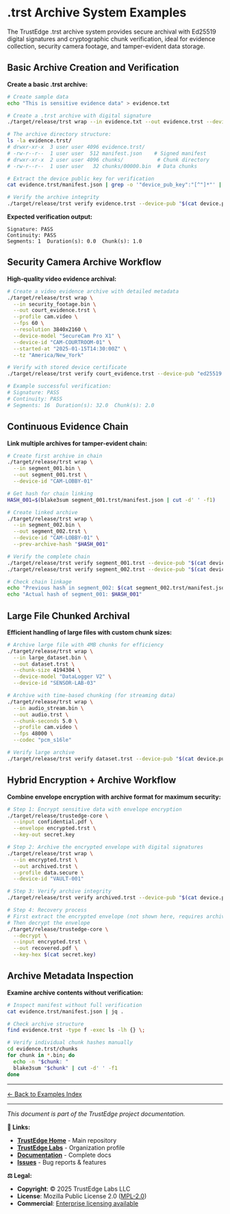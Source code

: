 <!--
Copyright (c) 2025 TRUSTEDGE LABS LLC
MPL-2.0: https://mozilla.org/MPL/2.0/
Project: trustedge — Privacy and trust at the edge.
GitHub: https://github.com/TrustEdge-Labs/trustedge
-->

# .trst Archive System Examples

The TrustEdge .trst archive system provides secure archival with Ed25519 digital signatures and cryptographic chunk verification, ideal for evidence collection, security camera footage, and tamper-evident data storage.

## Basic Archive Creation and Verification

**Create a basic .trst archive:**
```bash
# Create sample data
echo "This is sensitive evidence data" > evidence.txt

# Create a .trst archive with digital signature
./target/release/trst wrap --in evidence.txt --out evidence.trst --device-id "DEVICE001"

# The archive directory structure:
ls -la evidence.trst/
# drwxr-xr-x  3 user user 4096 evidence.trst/
# -rw-r--r--  1 user user  512 manifest.json    # Signed manifest
# drwxr-xr-x  2 user user 4096 chunks/           # Chunk directory
# -rw-r--r--  1 user user   32 chunks/00000.bin  # Data chunks

# Extract the device public key for verification
cat evidence.trst/manifest.json | grep -o '"device_pub_key":"[^"]*"' | cut -d'"' -f4 > device.pub

# Verify the archive integrity
./target/release/trst verify evidence.trst --device-pub "$(cat device.pub)"
```

**Expected verification output:**
```
Signature: PASS
Continuity: PASS
Segments: 1  Duration(s): 0.0  Chunk(s): 1.0
```

## Security Camera Archive Workflow

**High-quality video evidence archival:**
```bash
# Create a video evidence archive with detailed metadata
./target/release/trst wrap \
  --in security_footage.bin \
  --out court_evidence.trst \
  --profile cam.video \
  --fps 60 \
  --resolution 3840x2160 \
  --device-model "SecureCam Pro X1" \
  --device-id "CAM-COURTROOM-01" \
  --started-at "2025-01-15T14:30:00Z" \
  --tz "America/New_York"

# Verify with stored device certificate
./target/release/trst verify court_evidence.trst --device-pub "ed25519:GAUpGXoor5gP6JDkeVtj/PV4quuyLlZlojizplendEUlSU="

# Example successful verification:
# Signature: PASS
# Continuity: PASS
# Segments: 16  Duration(s): 32.0  Chunk(s): 2.0
```

## Continuous Evidence Chain

**Link multiple archives for tamper-evident chain:**
```bash
# Create first archive in chain
./target/release/trst wrap \
  --in segment_001.bin \
  --out segment_001.trst \
  --device-id "CAM-LOBBY-01"

# Get hash for chain linking
HASH_001=$(blake3sum segment_001.trst/manifest.json | cut -d' ' -f1)

# Create linked archive
./target/release/trst wrap \
  --in segment_002.bin \
  --out segment_002.trst \
  --device-id "CAM-LOBBY-01" \
  --prev-archive-hash "$HASH_001"

# Verify the complete chain
./target/release/trst verify segment_001.trst --device-pub "$(cat device.pub)"
./target/release/trst verify segment_002.trst --device-pub "$(cat device.pub)"

# Check chain linkage
echo "Previous hash in segment_002: $(cat segment_002.trst/manifest.json | grep prev_archive_hash)"
echo "Actual hash of segment_001: $HASH_001"
```

## Large File Chunked Archival

**Efficient handling of large files with custom chunk sizes:**
```bash
# Archive large file with 4MB chunks for efficiency
./target/release/trst wrap \
  --in large_dataset.bin \
  --out dataset.trst \
  --chunk-size 4194304 \
  --device-model "DataLogger V2" \
  --device-id "SENSOR-LAB-03"

# Archive with time-based chunking (for streaming data)
./target/release/trst wrap \
  --in audio_stream.bin \
  --out audio.trst \
  --chunk-seconds 5.0 \
  --profile cam.video \
  --fps 48000 \
  --codec "pcm_s16le"

# Verify large archive
./target/release/trst verify dataset.trst --device-pub "$(cat device.pub)"
```

## Hybrid Encryption + Archive Workflow

**Combine envelope encryption with archive format for maximum security:**
```bash
# Step 1: Encrypt sensitive data with envelope encryption
./target/release/trustedge-core \
  --input confidential.pdf \
  --envelope encrypted.trst \
  --key-out secret.key

# Step 2: Archive the encrypted envelope with digital signatures
./target/release/trst wrap \
  --in encrypted.trst \
  --out archived.trst \
  --profile data.secure \
  --device-id "VAULT-001"

# Step 3: Verify archive integrity
./target/release/trst verify archived.trst --device-pub "$(cat device.pub)"

# Step 4: Recovery process
# First extract the encrypted envelope (not shown here, requires archive extraction)
# Then decrypt the envelope
./target/release/trustedge-core \
  --decrypt \
  --input encrypted.trst \
  --out recovered.pdf \
  --key-hex $(cat secret.key)
```

## Archive Metadata Inspection

**Examine archive contents without verification:**
```bash
# Inspect manifest without full verification
cat evidence.trst/manifest.json | jq .

# Check archive structure
find evidence.trst -type f -exec ls -lh {} \;

# Verify individual chunk hashes manually
cd evidence.trst/chunks
for chunk in *.bin; do
  echo -n "$chunk: "
  blake3sum "$chunk" | cut -d' ' -f1
done
```

---


[← Back to Examples Index](README.md)

---

*This document is part of the TrustEdge project documentation.*

**📖 Links:**
- **[TrustEdge Home](https://github.com/TrustEdge-Labs/trustedge)** - Main repository
- **[TrustEdge Labs](https://github.com/TrustEdge-Labs)** - Organization profile
- **[Documentation](https://github.com/TrustEdge-Labs/trustedge/tree/main/docs)** - Complete docs
- **[Issues](https://github.com/TrustEdge-Labs/trustedge/issues)** - Bug reports & features

**⚖️ Legal:**
- **Copyright**: © 2025 TrustEdge Labs LLC
- **License**: Mozilla Public License 2.0 ([MPL-2.0](https://mozilla.org/MPL/2.0/))
- **Commercial**: [Enterprise licensing available](mailto:enterprise@trustedgelabs.com)
